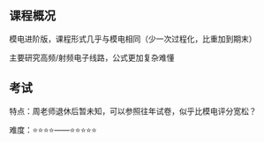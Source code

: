 ## 课程概况

模电进阶版，课程形式几乎与模电相同（少一次过程化，比重加到期末）

主要研究高频/射频电子线路，公式更加复杂难懂





## 考试

特点：周老师退休后暂未知，可以参照往年试卷，似乎比模电评分宽松？

难度：⭐⭐⭐⭐——⭐⭐⭐⭐⭐
